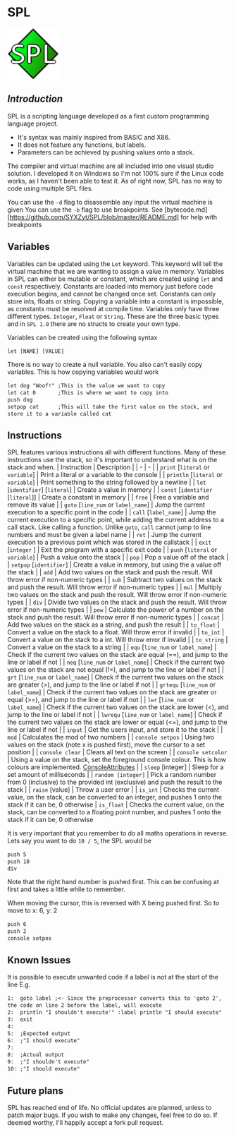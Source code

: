 # SPL
![spl_logo](https://github.com/SYXZyt/SPL/blob/master/Ico/ico.png)
## _Introduction_
SPL is a scripting language developed as a first custom programming language project.
- It's syntax was mainly inspired from BASIC and X86.
- It does not feature any functions, but labels.
- Parameters can be achieved by pushing values onto a stack.

The compiler and virtual machine are all included into one visual studio solution. I developed it on Windows so I'm not 100% sure if the Linux code works, as I haven't been able to test it.
As of right now, SPL has no way to code using multiple SPL files.

You can use the `-d` flag to disassemble any input the virtual machine is given
You can use the `-b` flag to use breakpoints. See [bytecode.md][https://github.com/SYXZyt/SPL/blob/master/README.md] for help with breakpoints

## Variables
Variables can be updated using the `Let` keyword. This keyword will tell the virtual machine that we are wanting to assign a value in memory.
Variables in SPL can either be mutable or constant, which are created using `let` and `const` respectively. Constants are loaded into memory just before code execution begins, and cannot be changed once set. Constants can only store ints, floats or string. Copying a variable into a constant is impossible, as constants must be resolved at compile time.
Variables only have three different types. `Integer`, `Float` or `String`. These are the three basic types and in `SPL 1.0` there are no structs to create your own type.

Variables can be created using the following syntax
```
let [NAME] [VALUE]
```

There is no way to create a null variable.
You also can't easily copy variables.
This is how copying variables would work
```
let dog "Woof!" ;This is the value we want to copy
let cat 0       ;This is where we want to copy into
push dog
setpop cat      ;This will take the first value on the stack, and store it to a variable called cat
```

## Instructions
SPL features various instructions all with different functions. Many of these instructions use the stack, so it's important to understand what is on the stack and when.
| Instruction | Description |
| - | - |
| `print` [`literal` or `variable`] | Print a literal or a variable to the console |
| `println` [`literal` or `variable`] | Print something to the string followed by a newline |
| `let` [`identifier`] [`literal`] | Create a value in memory |
| `const` [`identifier` [`literal`]] | Create a constant in memory |
| `free` | Free a variable and remove its value |
| `goto` [`line_num` or `label_name`] | Jump the current execution to a specific point in the code |
| `call` [`label_name`] | Jump the current execution to a specific point, while adding the current address to a call stack. Like calling a function. Unlike `goto`, `call` cannot jump to line numbers and must be given a label name |
| `ret` | Jump the current execution to a previous point which was stored in the callstack |
| `exit` [`integer` ] | Exit the program with a specific exit code |
| `push` [`literal` or `variable`] | Push a value onto the stack |
| `pop` | Pop a value off of the stack |
| `setpop` [`identifier`] | Create a value in memory, but using the a value off the stack |
| `add` | Add two values on the stack and push the result. Will throw error if non-numeric types |
| `sub` | Subtract two values on the stack and push the result. Will throw error if non-numeric types |
| `mul` | Multiply two values on the stack and push the result. Will throw error if non-numeric types |
| `div` | Divide two values on the stack and push the result. Will throw error if non-numeric types |
| `pow` | Calculate the power of a number on the stack and push the result. Will throw error if non-numeric types |
| `concat` | Add two values on the stack as a string, and push the result |
| `to_float` | Convert a value on the stack to a float. Will throw error if invalid |
| `to_int` | Convert a value on the stack to a int. Will throw error if invalid |
| `to_string` | Convert a value on the stack to a string |
| `equ` [`line_num` or `label_name`] | Check if the current two values on the stack are equal (==), and jump to the line or label if not |
| `neq` [`line_num` or `label_name`] | Check if the current two values on the stack are not equal (!=), and jump to the line or label if not |
| `grt` [`line_num` or `label_name`] | Check if the current two values on the stack are greater (>), and jump to the line or label if not |
| `grtequ` [`line_num` or `label_name`] | Check if the current two values on the stack are greater or equal (>=), and jump to the line or label if not |
| `lwr` [`line_num` or `label_name`] | Check if the current two values on the stack are lower (<), and jump to the line or label if not |
| `lwrequ` [`line_num` or `label_name`] | Check if the current two values on the stack are lower or equal (<=), and jump to the line or label if not |
| `input` | Get the users input, and store it to the stack |
| `mod` | Calculates the mod of two numbers |
| `console setpos` | Using two values on the stack (note x is pushed first), move the cursor to a set position |
| `console clear` | Clears all text on the screen |
| `console setcolor` | Using a value on the stack, set the foreground console colour. This is how colours are implemented. [ConsoleAttributes](https://learn.microsoft.com/en-us/windows/console/console-screen-buffers#span-idwin32characterattributesspanspan-idwin32characterattributesspancharacter-attributes) |
| `sleep` [integer] | Sleep for a set amount of milliseconds |
| `random [integer]` | Pick a random number from 0 (inclusive) to the provided int (exclusive) and push the result to the stack |
| `raise` [value] | Throw a user error |
| `is_int` | Checks the current value, on the stack, can be converted to an integer, and pushes 1 onto the stack if it can be, 0 otherwise
| `is_float` | Checks the current value, on the stack, can be converted to a floating point number, and pushes 1 onto the stack if it can be, 0 otherwise

It is very important that you remember to do all maths operations in reverse. Lets say you want to do `10 / 5`, the SPL would be
```
push 5
push 10
div
```
Note that the right hand number is pushed first. This can be confusing at first and takes a little while to remember.

When moving the cursor, this is reversed with X being pushed first. So to move to x: 6, y: 2
```
push 6
push 2
console setpos
```

## Known Issues
It is possible to execute unwanted code if a label is not at the start of the line
E.g.
```
1:  goto label ;<- Since the preprocessor converts this to 'goto 2', the code on line 2 before the label, will execute
2:  println "I shouldn't execute'" :label println "I should execute"
3:  exit
4:
5:  ;Expected output
6:  ;"I should execute"
7:
8:  ;Actual output
9:  ;"I shouldn't execute"
10: ;"I should execute"
```

## Future plans
SPL has reached end of life. No official updates are planned, unless to patch major bugs.
If you wish to make any changes, feel free to do so. If deemed worthy, I'll happily accept a fork pull request.